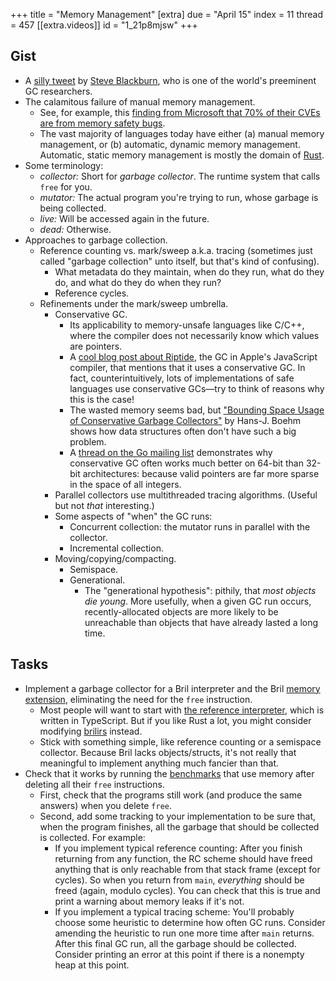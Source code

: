 +++
title = "Memory Management"
[extra]
due = "April 15"
index = 11
thread = 457
[[extra.videos]]
id = "1_21p8mjsw"
+++
## Gist

* A [silly tweet][tweet] by [Steve Blackburn][steve], who is one of the world's preeminent GC researchers.
* The calamitous failure of manual memory management.
    * See, for example, this [finding from Microsoft that 70% of their CVEs are from memory safety bugs][ms-bugs].
    * The vast majority of languages today have either (a) manual memory management, or (b) automatic, dynamic memory management. Automatic, static memory management is mostly the domain of [Rust][].
* Some terminology:
    * *collector:* Short for *garbage collector*. The runtime system that calls `free` for you.
    * *mutator:* The actual program you're trying to run, whose garbage is being collected.
    * *live:* Will be accessed again in the future.
    * *dead:* Otherwise.
* Approaches to garbage collection.
    * Reference counting vs. mark/sweep a.k.a. tracing (sometimes just called "garbage collection" unto itself, but that's kind of confusing).
        * What metadata do they maintain, when do they run, what do they do, and what do they do when they run?
        * Reference cycles.
    * Refinements under the mark/sweep umbrella.
        * Conservative GC.
            * Its applicability to memory-unsafe languages like C/C++, where the compiler does not necessarily know which values are pointers.
            * A [cool blog post about Riptide][riptide], the GC in Apple's JavaScript compiler, that mentions that it uses a conservative GC. In fact, counterintuitively, lots of implementations of safe languages use conservative GCs—try to think of reasons why this is the case!
            * The wasted memory seems bad, but ["Bounding Space Usage of Conservative Garbage Collectors"][boehm] by Hans-J. Boehm shows how data structures often don't have such a big problem.
            * A [thread on the Go mailing list][gothread] demonstrates why conservative GC often works much better on 64-bit than 32-bit architectures: because valid pointers are far more sparse in the space of all integers.
        * Parallel collectors use multithreaded tracing algorithms. (Useful but not *that* interesting.)
        * Some aspects of "when" the GC runs:
            * Concurrent collection: the mutator runs in parallel with the collector.
            * Incremental collection.
        * Moving/copying/compacting.
            * Semispace.
            * Generational.
                * The "generational hypothesis": pithily, that *most objects die young*. More usefully, when a given GC run occurs, recently-allocated objects are more likely to be unreachable than objects that have already lasted a long time.

[gothread]: https://groups.google.com/g/golang-nuts/c/qxlxu5RZAl0/
[boehm]: https://dl.acm.org/doi/abs/10.1145/565816.503282
[riptide]: https://webkit.org/blog/7122/introducing-riptide-webkits-retreating-wavefront-concurrent-garbage-collector/
[steve]: http://users.cecs.anu.edu.au/~steveb/
[mem]: https://capra.cs.cornell.edu/bril/lang/memory.html
[ms-bugs]: https://msrc-blog.microsoft.com/2019/07/16/a-proactive-approach-to-more-secure-code/
[rust]: https://www.rust-lang.org
[tweet]: https://twitter.com/stevemblackburn/status/1075127763739144192?lang=en

## Tasks

* Implement a garbage collector for a Bril interpreter and the Bril [memory extension][mem], eliminating the need for the `free` instruction.
    * Most people will want to start with [the reference interpreter][brili], which is written in TypeScript. But if you like Rust a lot, you might consider modifying [brilirs][] instead.
    * Stick with something simple, like reference counting or a semispace collector. Because Bril lacks objects/structs, it's not really that meaningful to implement anything much fancier than that.
* Check that it works by running the [benchmarks][] that use memory after deleting all their `free` instructions.
    * First, check that the programs still work (and produce the same answers) when you delete `free`.
    * Second, add some tracking to your implementation to be sure that, when the program finishes, all the garbage that should be collected is collected. For example:
        * If you implement typical reference counting: After you finish returning from any function, the RC scheme should have freed anything that is only reachable from that stack frame (except for cycles). So when you return from `main`, *everything* should be freed (again, modulo cycles). You can check that this is true and print a warning about memory leaks if it's not.
        * If you implement a typical tracing scheme: You'll probably choose some heuristic to determine how often GC runs. Consider amending the heuristic to run one more time after `main` returns. After this final GC run, all the garbage should be collected. Consider printing an error at this point if there is a nonempty heap at this point.

[benchmarks]: https://capra.cs.cornell.edu/bril/tools/bench.html
[prop]: @/syllabus.md#proposal
[brili]: https://capra.cs.cornell.edu/bril/tools/interp.html
[brilirs]: https://capra.cs.cornell.edu/bril/tools/brilirs.html
